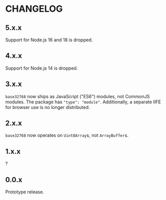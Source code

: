 # CHANGELOG

## 5.x.x

Support for Node.js 16 and 18 is dropped.

## 4.x.x

Support for Node.js 14 is dropped.

## 3.x.x

`base32768` now ships as JavaScript ("ES6") modules, not CommonJS modules. The package has `"type": "module"`. Additionally, a separate IIFE for browser use is no longer distributed.

## 2.x.x

`base32768` now operates on `Uint8Array`s, not `ArrayBuffer`s.

## 1.x.x

?

## 0.0.x

Prototype release.
